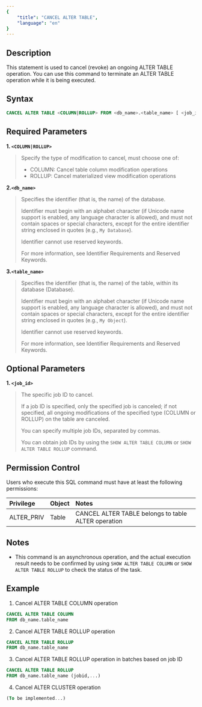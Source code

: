 ```yaml
---
{
    "title": "CANCEL ALTER TABLE",
    "language": "en"
}
---
```


<!--
Licensed to the Apache Software Foundation (ASF) under one
or more contributor license agreements.  See the NOTICE file
distributed with this work for additional information
regarding copyright ownership.  The ASF licenses this file
to you under the Apache License, Version 2.0 (the
"License"); you may not use this file except in compliance
with the License.  You may obtain a copy of the License at

  http://www.apache.org/licenses/LICENSE-2.0

Unless required by applicable law or agreed to in writing,
software distributed under the License is distributed on an
"AS IS" BASIS, WITHOUT WARRANTIES OR CONDITIONS OF ANY
KIND, either express or implied.  See the License for the
specific language governing permissions and limitations
under the License.
-->

## Description

This statement is used to cancel (revoke) an ongoing ALTER TABLE operation. You can use this command to terminate an ALTER TABLE operation while it is being executed.

## Syntax

```sql
CANCEL ALTER TABLE <COLUMN|ROLLUP> FROM <db_name>.<table_name> [ <job_id1> [ , <job_id2> ... ]]
```

## Required Parameters
**1. `<COLUMN|ROLLUP>`**
>Specify the type of modification to cancel, must choose one of:
>- COLUMN: Cancel table column modification operations
>- ROLLUP: Cancel materialized view modification operations

**2.`<db_name>`**
> Specifies the identifier (that is, the name) of the database.
>
> Identifier must begin with an alphabet character (if Unicode name support is enabled, any language character is allowed), and must not contain spaces or special characters, except for the entire identifier string enclosed in quotes (e.g., `My Database`).
>
> Identifier cannot use reserved keywords.
>
> For more information, see Identifier Requirements and Reserved Keywords.

**3.`<table_name>`**
> Specifies the identifier (that is, the name) of the table, within its database (Database).
>
> Identifier must begin with an alphabet character (if Unicode name support is enabled, any language character is allowed), and must not contain spaces or special characters, except for the entire identifier string enclosed in quotes (e.g., `My Object`).
>
> Identifier cannot use reserved keywords.
>
> For more information, see Identifier Requirements and Reserved Keywords.

## Optional Parameters
**1. `<job_id>`**
> The specific job ID to cancel.
>
> If a job ID is specified, only the specified job is canceled; if not specified, all ongoing modifications of the specified type (COLUMN or ROLLUP) on the table are canceled.
>
> You can specify multiple job IDs, separated by commas.
>
> You can obtain job IDs by using the `SHOW ALTER TABLE COLUMN` or `SHOW ALTER TABLE ROLLUP` command.


## Permission Control
Users who execute this SQL command must have at least the following permissions:


| Privilege | Object | Notes                    |
| :---------------- | :------------- | :---------------------------- |
| ALTER_PRIV        | Table   | CANCEL ALTER TABLE belongs to table ALTER operation |


## Notes
- This command is an asynchronous operation, and the actual execution result needs to be confirmed by using `SHOW ALTER TABLE COLUMN` or `SHOW ALTER TABLE ROLLUP` to check the status of the task.

## Example

1. Cancel ALTER TABLE COLUMN operation

```sql
CANCEL ALTER TABLE COLUMN
FROM db_name.table_name
```

2. Cancel ALTER TABLE ROLLUP operation


```sql
CANCEL ALTER TABLE ROLLUP
FROM db_name.table_name
```

3. Cancel ALTER TABLE ROLLUP operation in batches based on job ID


```sql
CANCEL ALTER TABLE ROLLUP
FROM db_name.table_name (jobid,...)
```


4. Cancel ALTER CLUSTER operation

```sql
(To be implemented...)
```
